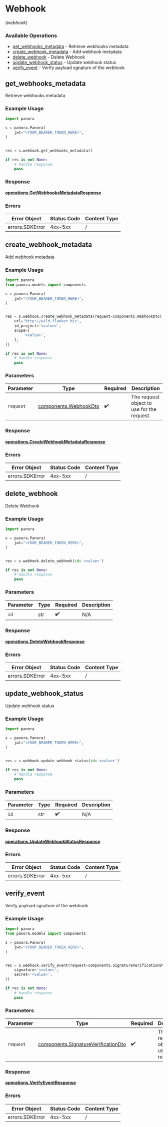 # Webhook
(*webhook*)

### Available Operations

* [get_webhooks_metadata](#get_webhooks_metadata) - Retrieve webhooks metadata 
* [create_webhook_metadata](#create_webhook_metadata) - Add webhook metadata
* [delete_webhook](#delete_webhook) - Delete Webhook
* [update_webhook_status](#update_webhook_status) - Update webhook status
* [verify_event](#verify_event) - Verify payload sgnature of the webhook

## get_webhooks_metadata

Retrieve webhooks metadata 

### Example Usage

```python
import panora

s = panora.Panora(
    jwt="<YOUR_BEARER_TOKEN_HERE>",
)


res = s.webhook.get_webhooks_metadata()

if res is not None:
    # handle response
    pass

```


### Response

**[operations.GetWebhooksMetadataResponse](../../models/operations/getwebhooksmetadataresponse.md)**
### Errors

| Error Object    | Status Code     | Content Type    |
| --------------- | --------------- | --------------- |
| errors.SDKError | 4xx-5xx         | */*             |

## create_webhook_metadata

Add webhook metadata

### Example Usage

```python
import panora
from panora.models import components

s = panora.Panora(
    jwt="<YOUR_BEARER_TOKEN_HERE>",
)


res = s.webhook.create_webhook_metadata(request=components.WebhookDto(
    url='http://wild-flanker.biz',
    id_project='<value>',
    scope=[
        '<value>',
    ],
))

if res is not None:
    # handle response
    pass

```

### Parameters

| Parameter                                                      | Type                                                           | Required                                                       | Description                                                    |
| -------------------------------------------------------------- | -------------------------------------------------------------- | -------------------------------------------------------------- | -------------------------------------------------------------- |
| `request`                                                      | [components.WebhookDto](../../models/components/webhookdto.md) | :heavy_check_mark:                                             | The request object to use for the request.                     |


### Response

**[operations.CreateWebhookMetadataResponse](../../models/operations/createwebhookmetadataresponse.md)**
### Errors

| Error Object    | Status Code     | Content Type    |
| --------------- | --------------- | --------------- |
| errors.SDKError | 4xx-5xx         | */*             |

## delete_webhook

Delete Webhook

### Example Usage

```python
import panora

s = panora.Panora(
    jwt="<YOUR_BEARER_TOKEN_HERE>",
)


res = s.webhook.delete_webhook(id='<value>')

if res is not None:
    # handle response
    pass

```

### Parameters

| Parameter          | Type               | Required           | Description        |
| ------------------ | ------------------ | ------------------ | ------------------ |
| `id`               | *str*              | :heavy_check_mark: | N/A                |


### Response

**[operations.DeleteWebhookResponse](../../models/operations/deletewebhookresponse.md)**
### Errors

| Error Object    | Status Code     | Content Type    |
| --------------- | --------------- | --------------- |
| errors.SDKError | 4xx-5xx         | */*             |

## update_webhook_status

Update webhook status

### Example Usage

```python
import panora

s = panora.Panora(
    jwt="<YOUR_BEARER_TOKEN_HERE>",
)


res = s.webhook.update_webhook_status(id='<value>')

if res is not None:
    # handle response
    pass

```

### Parameters

| Parameter          | Type               | Required           | Description        |
| ------------------ | ------------------ | ------------------ | ------------------ |
| `id`               | *str*              | :heavy_check_mark: | N/A                |


### Response

**[operations.UpdateWebhookStatusResponse](../../models/operations/updatewebhookstatusresponse.md)**
### Errors

| Error Object    | Status Code     | Content Type    |
| --------------- | --------------- | --------------- |
| errors.SDKError | 4xx-5xx         | */*             |

## verify_event

Verify payload sgnature of the webhook

### Example Usage

```python
import panora
from panora.models import components

s = panora.Panora(
    jwt="<YOUR_BEARER_TOKEN_HERE>",
)


res = s.webhook.verify_event(request=components.SignatureVerificationDto(
    signature='<value>',
    secret='<value>',
))

if res is not None:
    # handle response
    pass

```

### Parameters

| Parameter                                                                                  | Type                                                                                       | Required                                                                                   | Description                                                                                |
| ------------------------------------------------------------------------------------------ | ------------------------------------------------------------------------------------------ | ------------------------------------------------------------------------------------------ | ------------------------------------------------------------------------------------------ |
| `request`                                                                                  | [components.SignatureVerificationDto](../../models/components/signatureverificationdto.md) | :heavy_check_mark:                                                                         | The request object to use for the request.                                                 |


### Response

**[operations.VerifyEventResponse](../../models/operations/verifyeventresponse.md)**
### Errors

| Error Object    | Status Code     | Content Type    |
| --------------- | --------------- | --------------- |
| errors.SDKError | 4xx-5xx         | */*             |
